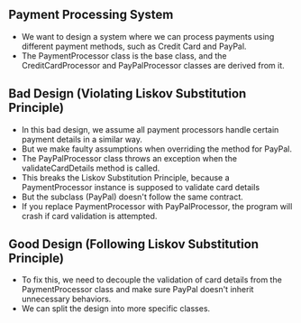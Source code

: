 ## Payment Processing System
- We want to design a system where we can process payments
  using different payment methods, such as Credit Card and PayPal.
- The PaymentProcessor class is the base class,
  and the CreditCardProcessor and PayPalProcessor classes are derived from it.


## Bad Design (Violating Liskov Substitution Principle)
- In this bad design, we assume all payment processors handle certain payment details in a similar way.
- But we make faulty assumptions when overriding the method for PayPal.
- The PayPalProcessor class throws an exception when the validateCardDetails method is called. 
- This breaks the Liskov Substitution Principle,
  because a PaymentProcessor instance is supposed to validate card details
- But the subclass (PayPal) doesn't follow the same contract.
- If you replace PaymentProcessor with PayPalProcessor,
  the program will crash if card validation is attempted.


## Good Design (Following Liskov Substitution Principle)
- To fix this, we need to decouple the validation of card details
  from the PaymentProcessor class and make sure PayPal doesn't inherit unnecessary behaviors.
- We can split the design into more specific classes.